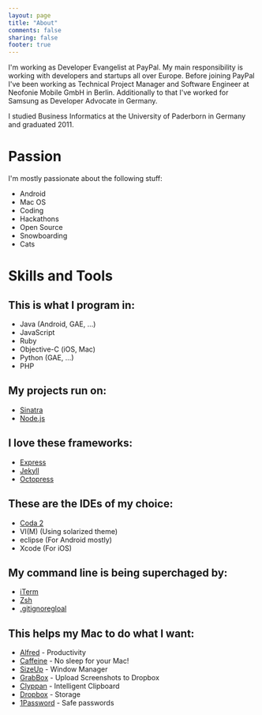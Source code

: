 ```yaml
---
layout: page
title: "About"
comments: false
sharing: false
footer: true
---
```

I'm working as Developer Evangelist at PayPal. My main responsibility is working with developers and startups all over Europe. Before joining PayPal I've been working as Technical Project Manager and Software Engineer at Neofonie Mobile GmbH in Berlin. Additionally to that I've worked for Samsung as Developer Advocate in Germany.

I studied Business Informatics at the University of Paderborn in Germany and graduated 2011.

Passion
==
I'm mostly passionate about the following stuff:

- Android
- Mac OS
- Coding
- Hackathons
- Open Source
- Snowboarding
- Cats

Skills and Tools
==
This is what I program in:
--
- Java (Android, GAE, …)
- JavaScript
- Ruby
- Objective-C (iOS, Mac)
- Python (GAE, …)
- PHP

My projects run on:
--
- [Sinatra](http://www.sinatrarb.com/)
- [Node.js](http://nodejs.org/)

I love these frameworks:
--
- [Express](http://expressjs.com/)
- [Jekyll](http://jekyllrb.com/)
- [Octopress](http://octopress.org/)

These are the IDEs of my choice:
--
- [Coda 2](http://www.panic.com/coda/)
- VI(M) (Using solarized theme)
- eclipse (For Android mostly)
- Xcode (For iOS)

My command line is being superchaged by:
--
- [iTerm](https://github.com/SeraphimSerapis/gitignoreglobal)
- [Zsh](http://www.zsh.org/)
- [.gitignoregloal](https://github.com/SeraphimSerapis/gitignoreglobal)

This helps my Mac to do what I want:
--
- [Alfred](http://www.alfredapp.com/) - Productivity
- [Caffeine](http://lightheadsw.com/caffeine/) - No sleep for your Mac!
- [SizeUp](http://www.irradiatedsoftware.com/sizeup/) - Window Manager
- [GrabBox](http://grabbox.devsoft.no/) - Upload Screenshots to Dropbox
- [Clyppan](http://www.omh.cc/Clyppan-Clipboard-Manager-for-the-Mac/) - Intelligent Clipboard
- [Dropbox](https://www.dropbox.com/) - Storage
- [1Password](https://agilebits.com/onepassword) - Safe passwords
